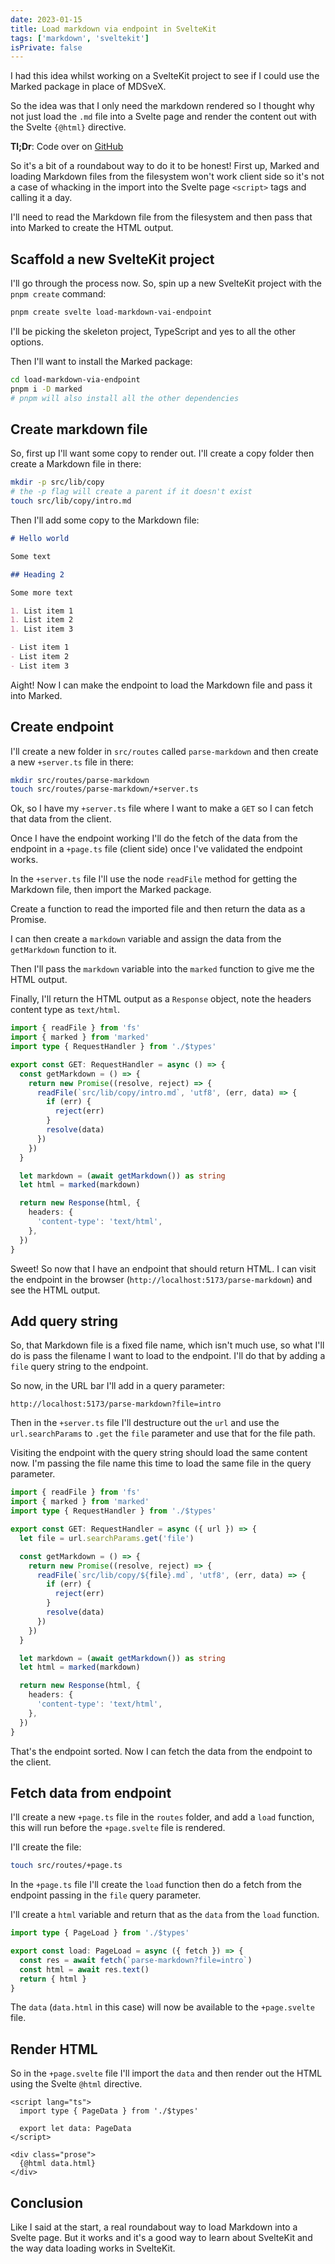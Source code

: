 ```yaml
---
date: 2023-01-15
title: Load markdown via endpoint in SvelteKit
tags: ['markdown', 'sveltekit']
isPrivate: false
---
```


I had this idea whilst working on a SvelteKit project to see if I
could use the Marked package in place of MDSveX.

So the idea was that I only need the markdown rendered so I thought
why not just load the `.md` file into a Svelte page and render the
content out with the Svelte `{@html}` directive.

**Tl;Dr**: Code over on [GitHub]

So it's a bit of a roundabout way to do it to be honest! First up,
Marked and loading Markdown files from the filesystem won't work
client side so it's not a case of whacking in the import into the
Svelte page `<script>` tags and calling it a day.

I'll need to read the Markdown file from the filesystem and then pass
that into Marked to create the HTML output.

## Scaffold a new SvelteKit project

I'll go through the process now. So, spin up a new SvelteKit project
with the `pnpm create` command:

```bash
pnpm create svelte load-markdown-vai-endpoint
```

I'll be picking the skeleton project, TypeScript and yes to all the
other options.

Then I'll want to install the Marked package:

```bash
cd load-markdown-via-endpoint
pnpm i -D marked
# pnpm will also install all the other dependencies
```

## Create markdown file

So, first up I'll want some copy to render out. I'll create a copy
folder then create a Markdown file in there:

```bash
mkdir -p src/lib/copy
# the -p flag will create a parent if it doesn't exist
touch src/lib/copy/intro.md
```

Then I'll add some copy to the Markdown file:

```md
# Hello world

Some text

## Heading 2

Some more text

1. List item 1
1. List item 2
1. List item 3

- List item 1
- List item 2
- List item 3
```

Aight! Now I can make the endpoint to load the Markdown file and pass
it into Marked.

## Create endpoint

I'll create a new folder in `src/routes` called `parse-markdown` and
then create a new `+server.ts` file in there:

```bash
mkdir src/routes/parse-markdown
touch src/routes/parse-markdown/+server.ts
```

Ok, so I have my `+server.ts` file where I want to make a `GET` so I
can fetch that data from the client.

Once I have the endpoint working I'll do the fetch of the data from
the endpoint in a `+page.ts` file (client side) once I've validated
the endpoint works.

In the `+server.ts` file I'll use the node `readFile` method for
getting the Markdown file, then import the Marked package.

Create a function to read the imported file and then return the data
as a Promise.

I can then create a `markdown` variable and assign the data from the
`getMarkdown` function to it.

Then I'll pass the `markdown` variable into the `marked` function to
give me the HTML output.

Finally, I'll return the HTML output as a `Response` object, note the
headers content type as `text/html`.

```ts
import { readFile } from 'fs'
import { marked } from 'marked'
import type { RequestHandler } from './$types'

export const GET: RequestHandler = async () => {
  const getMarkdown = () => {
    return new Promise((resolve, reject) => {
      readFile(`src/lib/copy/intro.md`, 'utf8', (err, data) => {
        if (err) {
          reject(err)
        }
        resolve(data)
      })
    })
  }

  let markdown = (await getMarkdown()) as string
  let html = marked(markdown)

  return new Response(html, {
    headers: {
      'content-type': 'text/html',
    },
  })
}
```

Sweet! So now that I have an endpoint that should return HTML. I can
visit the endpoint in the browser
(`http://localhost:5173/parse-markdown`) and see the HTML output.

## Add query string

So, that Markdown file is a fixed file name, which isn't much use, so
what I'll do is pass the filename I want to load to the endpoint. I'll
do that by adding a `file` query string to the endpoint.

So now, in the URL bar I'll add in a query parameter:

```text
http://localhost:5173/parse-markdown?file=intro
```

Then in the `+server.ts` file I'll destructure out the `url` and use
the `url.searchParams` to `.get` the `file` parameter and use that for
the file path.

Visiting the endpoint with the query string should load the same
content now. I'm passing the file name this time to load the same file
in the query parameter.

```ts
import { readFile } from 'fs'
import { marked } from 'marked'
import type { RequestHandler } from './$types'

export const GET: RequestHandler = async ({ url }) => {
  let file = url.searchParams.get('file')

  const getMarkdown = () => {
    return new Promise((resolve, reject) => {
      readFile(`src/lib/copy/${file}.md`, 'utf8', (err, data) => {
        if (err) {
          reject(err)
        }
        resolve(data)
      })
    })
  }

  let markdown = (await getMarkdown()) as string
  let html = marked(markdown)

  return new Response(html, {
    headers: {
      'content-type': 'text/html',
    },
  })
}
```

That's the endpoint sorted. Now I can fetch the data from the endpoint
to the client.

## Fetch data from endpoint

I'll create a new `+page.ts` file in the `routes` folder, and add a
`load` function, this will run before the `+page.svelte` file is
rendered.

I'll create the file:

```bash
touch src/routes/+page.ts
```

In the `+page.ts` file I'll create the `load` function then do a fetch
from the endpoint passing in the `file` query parameter.

I'll create a `html` variable and return that as the `data` from the
`load` function.

```ts
import type { PageLoad } from './$types'

export const load: PageLoad = async ({ fetch }) => {
  const res = await fetch(`parse-markdown?file=intro`)
  const html = await res.text()
  return { html }
}
```

The `data` (`data.html` in this case) will now be available to the
`+page.svelte` file.

## Render HTML

So in the `+page.svelte` file I'll import the `data` and then render
out the HTML using the Svelte `@html` directive.

```svelte
<script lang="ts">
  import type { PageData } from './$types'

  export let data: PageData
</script>

<div class="prose">
  {@html data.html}
</div>
```

## Conclusion

Like I said at the start, a real roundabout way to load Markdown into
a Svelte page. But it works and it's a good way to learn about
SvelteKit and the way data loading works in SvelteKit.

<!-- Links -->

[GitHub]: https://github.com/spences10/load-markdown-via-endpoint
